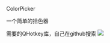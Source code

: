 ColorPicker

一个简单的拾色器

需要的QHotkey库，自己在github搜索
![](https://github.com/suncaiyu/qt-custom-widget/blob/master/CustomWidget/snap/2.png)
